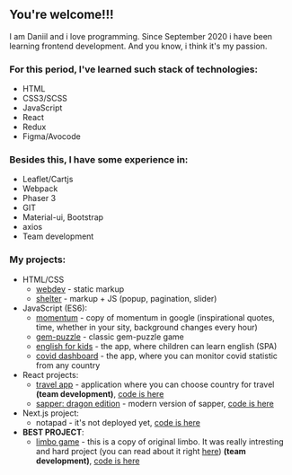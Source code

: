 ## You're welcome!!!
I am Daniil and i love programming. Since September 2020 i have been learning frontend development. And you know, i think it's my passion.

### For this period, I've learned such stack of technologies:
* HTML
* CSS3/SCSS
* JavaScript
* React
* Redux
* Figma/Avocode

### Besides this, I have some experience in:
* Leaflet/Cartjs
* Webpack
* Phaser 3 
* GIT
* Material-ui, Bootstrap
* axios
* Team development

### My projects:
* HTML/CSS
  * [webdev](https://rolling-scopes-school.github.io/dansitnikov-JS2020Q3/webdev/) - static markup
  * [shelter](https://rolling-scopes-school.github.io/dansitnikov-JS2020Q3/shelter/pages/main/) - markup + JS (popup, pagination, slider)
* JavaScript (ES6):
  * [momentum](https://rolling-scopes-school.github.io/dansitnikov-JS2020Q3/momentum/dist/) - copy of momentum in google (inspirational quotes, time, whether in your sity, background changes every hour)
  * [gem-puzzle](https://rolling-scopes-school.github.io/dansitnikov-JS2020Q3/the-gem-puzzle/dist/) - classic gem-puzzle game
  * [english for kids](https://rolling-scopes-school.github.io/dansitnikov-JS2020Q3/english-for-kids/dist/#page0) - the app, where children can learn english (SPA)
  * [covid dashboard](https://rolling-scopes-school.github.io/dansitnikov-JS2020Q3/covid-dashboard/dist/) - the app, where you can monitor covid statistic from any country
* React projects:
  * [travel app](https://travelapprsschool.netlify.app/) - application where you can choose country for travel **(team development)**, [code is here](https://github.com/DANSitNikov/travelApp)
  * [sapper: dragon edition](https://dansitnikov-react-game-sapper.netlify.app/aboutGame) - modern version of sapper, [code is here](https://github.com/DANSitNikov/react-game/tree/react-game)
* Next.js project:
  * notapad - it's not deployed yet, [code is here](https://github.com/DANSitNikov/notes-project)
* **BEST PROJECT**:
  * [limbo game](https://longlegsjourney.netlify.app/) - this is a copy of original limbo. It was really intresting and hard project (you can read about it right [here](https://dazik.medium.com/rs-school-%D0%BE%D1%82-%D1%87%D0%B0%D0%B9%D0%BD%D0%B8%D0%BA%D0%B0-%D0%B4%D0%BE-%D0%B4%D0%B6%D1%83%D0%BD%D0%B0-%D0%B7%D0%B0-%D0%BF%D0%BE%D0%BB%D0%B3%D0%BE%D0%B4%D0%B0-48b045378e0c)) **(team development)**, [code is here](https://github.com/DANSitNikov/rsclone)
 <!-- * [Rs Lang](https://rs-lang-team-110.netlify.app/) - this is a copy of Lindualeo app, [code is here](https://github.com/DANSitNikov/typescriptRslang/tree/develop) (**React, team development**)-->
